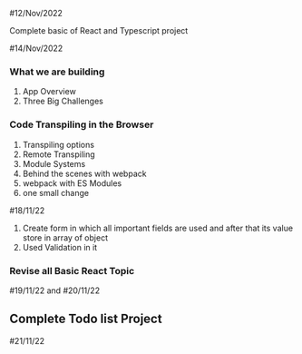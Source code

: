 #12/Nov/2022

Complete basic of React and Typescript project

#14/Nov/2022

### What we are building
1. App Overview
2. Three Big Challenges

### Code Transpiling in the Browser
1. Transpiling options
2. Remote Transpiling
3. Module Systems
4. Behind the scenes with webpack
5. webpack with ES Modules
6. one small change

#18/11/22

1. Create form in which all important fields are used and after that its value store in array of object
2. Used Validation in it

### Revise all Basic React Topic

#19/11/22 and #20/11/22

## Complete Todo list Project

#21/11/22

